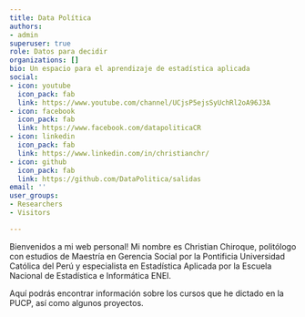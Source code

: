 ```yaml
---
title: Data Política
authors:
- admin
superuser: true
role: Datos para decidir
organizations: []
bio: Un espacio para el aprendizaje de estadística aplicada
social:
- icon: youtube
  icon_pack: fab
  link: https://www.youtube.com/channel/UCjsP5ejsSyUchRl2oA96J3A
- icon: facebook
  icon_pack: fab
  link: https://www.facebook.com/datapoliticaCR
- icon: linkedin
  icon_pack: fab
  link: https://www.linkedin.com/in/christianchr/
- icon: github
  icon_pack: fab
  link: https://github.com/DataPolitica/salidas
email: ''
user_groups:
- Researchers
- Visitors

---
```

Bienvenidos a mi web personal! 
Mi nombre es Christian Chiroque, politólogo con estudios de Maestría en Gerencia Social por la Pontificia Universidad Católica del Perú y especialista en Estadística Aplicada por la Escuela Nacional de Estadística e Informática ENEI. 

Aquí podrás encontrar información sobre los cursos que he dictado en la PUCP, así como algunos proyectos. 
